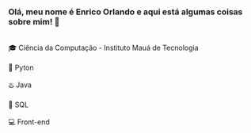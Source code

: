 ### Olá, meu nome é Enrico Orlando e aqui está algumas coisas sobre mim! 👋
<br>
<div>
  🎓 Ciência da Computação - Instituto Mauá de Tecnologia<br>
  <br>
  🐍 Pyton<br>
  <br>
  ♨️ Java<br>
  <br>
  🥃 SQL<br>
  <br>
  💻 Front-end <br>
</div>


